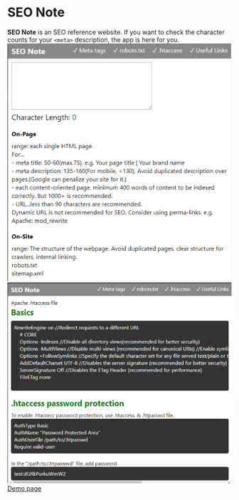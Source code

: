 # SEO Note  
**SEO Note** is an SEO reference website. If you want to check the character counts for your `<meta>` description, the app is here for you.  
![seo note image1](/src/images/seo-note1.png)
![seo note image2](/src/images/seo-note2.png)  
[Demo page](https://hellotakako.github.io/seo-note/)